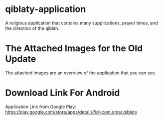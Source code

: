 # qiblaty-application
A religious application that contains many supplications, prayer times, and the direction of the qiblah.

# The Attached Images for the Old Update
The attached images are an overview of the application that you can see.


# Download Link For Android

Application Link from Google Play: https://play.google.com/store/apps/details?id=com.omar.qiblaty
